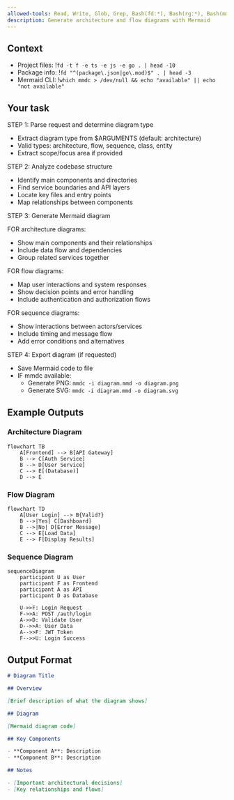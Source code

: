 ```yaml
---
allowed-tools: Read, Write, Glob, Grep, Bash(fd:*), Bash(rg:*), Bash(mmdc:*)
description: Generate architecture and flow diagrams with Mermaid
---
```


## Context

- Project files: !`fd -t f -e ts -e js -e go . | head -10`
- Package info: !`fd "^(package\.json|go\.mod)$" . | head -3`
- Mermaid CLI: !`which mmdc > /dev/null && echo "available" || echo "not available"`

## Your task

STEP 1: Parse request and determine diagram type

- Extract diagram type from $ARGUMENTS (default: architecture)
- Valid types: architecture, flow, sequence, class, entity
- Extract scope/focus area if provided

STEP 2: Analyze codebase structure

- Identify main components and directories
- Find service boundaries and API layers
- Locate key files and entry points
- Map relationships between components

STEP 3: Generate Mermaid diagram

FOR architecture diagrams:

- Show main components and their relationships
- Include data flow and dependencies
- Group related services together

FOR flow diagrams:

- Map user interactions and system responses
- Show decision points and error handling
- Include authentication and authorization flows

FOR sequence diagrams:

- Show interactions between actors/services
- Include timing and message flow
- Add error conditions and alternatives

STEP 4: Export diagram (if requested)

- Save Mermaid code to file
- IF mmdc available:
  - Generate PNG: `mmdc -i diagram.mmd -o diagram.png`
  - Generate SVG: `mmdc -i diagram.mmd -o diagram.svg`

## Example Outputs

### Architecture Diagram

```mermaid
flowchart TB
    A[Frontend] --> B[API Gateway]
    B --> C[Auth Service]
    B --> D[User Service]
    C --> E[(Database)]
    D --> E
```

### Flow Diagram

```mermaid
flowchart TD
    A[User Login] --> B{Valid?}
    B -->|Yes| C[Dashboard]
    B -->|No| D[Error Message]
    C --> E[Load Data]
    E --> F[Display Results]
```

### Sequence Diagram

```mermaid
sequenceDiagram
    participant U as User
    participant F as Frontend
    participant A as API
    participant D as Database

    U->>F: Login Request
    F->>A: POST /auth/login
    A->>D: Validate User
    D-->>A: User Data
    A-->>F: JWT Token
    F-->>U: Login Success
```

## Output Format

```markdown
# Diagram Title

## Overview

[Brief description of what the diagram shows]

## Diagram

[Mermaid diagram code]

## Key Components

- **Component A**: Description
- **Component B**: Description

## Notes

- [Important architectural decisions]
- [Key relationships and flows]
```
